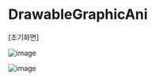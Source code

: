 # DrawableGraphicAni


[초기화면]

![image](https://user-images.githubusercontent.com/66067273/224584880-241cd318-116c-45ac-b439-7bc36aab68a3.png)

![image](https://user-images.githubusercontent.com/66067273/224584883-a00ad4cd-8b62-43ba-b488-80dd7b9ac110.png)

